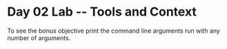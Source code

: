 # Day 02 Lab -- Tools and Context

To see the bonus objective print the command line arguments run <npm start> with any number of arguments.
